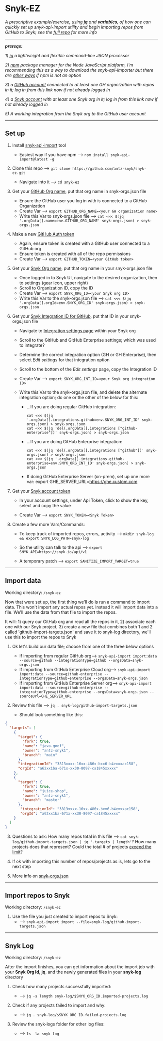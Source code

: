 # Snyk-EZ

*A prescriptive example/exercise, using **jq** and **variables**, of how one can quickly set up snyk-api-import utility and begin importing repos from GitHub to Snyk; see the [full repo](https://github.com/snyk-tech-services/snyk-api-import) for more info*

---
***prereqs:*** 

*1) [jq](https://stedolan.github.io/jq/download/) a lightweight and flexible command-line JSON processor*

*2) [npm](https://docs.npmjs.com/downloading-and-installing-node-js-and-npm) package manager for the Node JavaScript platform, I'm recommending this as a way to download the snyk-api-importer but there are [other ways](https://github.com/snyk-tech-services/snyk-api-import#installation) if npm is not an option* 

*3) a [GitHub account](https://github.com/login) connected to at least one GH organization with repos in it; log in from this link now if not already logged in*

*4) a [Snyk account](https://app.snyk.io/login?cta=login&loc=nav&page=homepage) with at least one Snyk org in it; log in from this link now if not already logged in*

*5) A working integration from the Snyk org to the GitHub user account*  

---
## Set up

1. Install [snyk-api-import](https://github.com/snyk-tech-services/snyk-api-import#installation) tool
   
   - Easiest way if you have npm --> `npm install snyk-api-import@latest -g`


2. Clone this repo --> `git clone https://github.com/antz-snyk/snyk-ez.git`
   - Navigate into it --> `cd snyk-ez`


3. Get your [GitHub Org name](https://github.com/settings/organizations), put that org name in snyk-orgs.json file
   - Ensure the GitHub user you log in with is connected to a GitHub Organization
   - Create Var --> `export GITHUB_ORG_NAME=<your GH organization name>`
   - Write this Var to snyk-orgs.json file --> `cat <<< $(jq '.orgData[].name=env.GITHUB_ORG_NAME' snyk-orgs.json) > snyk-orgs.json`


4. Make a new [GitHub Auth token](https://github.com/settings/tokens)
   - Again, ensure token is created with a GitHub user connected to a GitHub org
   - Ensure token is created with all of the repo permissions
   - Create Var --> `export GITHUB_TOKEN=<your GitHub token>`


6. Get your [Snyk Org name](https://app.snyk.io/org/importer-org/manage/settings), put that org name in your snyk-orgs.json file
   - Once logged in to Snyk UI, navigate to the desired organization, then to settings (gear icon, upper right)
   - Scroll to Organization ID, copy the ID
   - Create Var --> `export SNYK_ORG_ID=<your Snyk org ID>`
   - Write this Var to the snyk-orgs.json file --> `cat <<< $(jq '.orgData[].orgId=env.SNYK_ORG_ID' snyk-orgs.json) > snyk-orgs.json`
 
  
7. Get your [Snyk Integration ID for GitHub](https://app.snyk.io/org/importer-org/manage/integrations/), put that ID in your snyk-orgs.json file
   - Navigate to [Integration settings page](https://app.snyk.io/org/importer-org/manage/integrations) within your Snyk org
   - Scroll to the GitHub and GitHub Enterprise settings; which was used to integrate?
   - Determine the correct integration option (GH or GH Enterprise), then select *Edit settings* for that integration option
   - Scroll to the bottom of the *Edit settings* page, copy the Integration ID
   - Create Var --> `export SNYK_ORG_INT_ID=<your Snyk org integration ID>`
   - Write this Var to the snyk-orgs.json file, and delete the alternate integration option; do one or the other of the below for this:

       - ...If you are doing regular GitHub integration: 
            ```
            cat <<< $(jq '.orgData[].integrations.github=env.SNYK_ORG_INT_ID' snyk-orgs.json) > snyk-orgs.json
            cat <<< $(jq 'del(.orgData[].integrations ["github-enterprise"])' snyk-orgs.json) > snyk-orgs.json 
            ```
       - ...If you are doing GitHub Enterprise integration:
            ```
            cat <<< $(jq 'del(.orgData[].integrations ["github"])' snyk-orgs.json) > snyk-orgs.json
            cat <<< $(jq '.orgData[].integrations.github-enterprise=env.SNYK_ORG_INT_ID' snyk-orgs.json) > snyk-orgs.json
            ```
       - If doing GitHub Enterprise Server (on-prem), set up one more var: export GHE_SERVER_URL=<https://ghe.custom.com>
     
       
8. Get your [Snyk account token](https://app.snyk.io/account)
   - In your account settings, under Api Token, click to show the key, select and copy the value
   
   - Create Var --> `export SNYK_TOKEN=<Snyk Token>`


9. Create a few more Vars/Commands:
   - To keep track of imported repos, errors, activity --> `mkdir snyk-log && export SNYK_LOG_PATH=snyk-log`
   
   - So the utility can talk to the api --> `export SNYK_API=https://snyk.io/api/v1`
   
   - A temporary patch --> `export SANITIZE_IMPORT_TARGET=true`

---

## Import data

Working directory: `/snyk-ez`

Now that were set up, the first thing we'll do is run a command to import data. This won't import any actual repos yet. Instead it will import data into a file. We'll use the data from that file to import the repos.

It will: 1) query our GitHub org and read all the repos in it, 2) associate each one with our Snyk project, 3) create a new file that combines both 1 and 2 called 'github-import-targets.json' and save it to snyk-log directory, we'll use this to import the repos to Snyk

1. Ok let's build our data file; choose from one of the three below options

   - If importing from regular GitHub org--> `snyk-api-import import:data --source=github --integrationType=github --orgsData=snyk-orgs.json`
   - If importing from GitHub Enterprise Cloud org--> `snyk-api-import import:data --source=github-enterprise --integrationType=github-enterprise --orgsData=snyk-orgs.json`
   - If importing from GitHub Enterprise Server org--> `snyk-api-import import:data --source=github-enterprise --integrationType=github-enterprise --orgsData=snyk-orgs.json --sourceUrl=GHE_SERVER_URL`


2. Review this file --> `jq . snyk-log/github-import-targets.json`
   - Should look something like this:
```json
{
  "targets": [
    {
      "target": {
        "fork": true,
        "name": "java-goof",
        "owner": "antz-snyk1",
        "branch": "main"
      },
      "integrationId": "3813xxxx-16xx-486x-bxx6-b4exxxac158",
      "orgId": "a62xx1ba-671x-xx30-8097-ca1845xxxxx"
    },
    {
      "target": {
        "fork": true,
        "name": "juice-shop",
        "owner": "antz-snyk1",
        "branch": "master"
      },
       "integrationId": "3813xxxx-16xx-486x-bxx6-b4exxxac158",
       "orgId": "a62xx1ba-671x-xx30-8097-ca1845xxxxx"
    }
  ]
}
```

3. Questions to ask: How many repos total in this file --> `cat snyk-log/github-import-targets.json | jq '.targets | length'`? How many projects does that represent? Could the total # of projects [exceed the limit](https://docs.snyk.io/getting-started/introduction-to-snyk-projects/maximum-number-of-projects-in-an-organsation)?


4. If ok with importing this number of repos/projects as is, lets go to the next step


5. More info on [snyk-orgs.json](https://github.com/snyk-tech-services/snyk-api-import/blob/master/docs/import-data.md#importdata)
---
## Import repos to Snyk

Working directory: `/snyk-ez`

1. Use the file you just created to import repos to Snyk:
   - --> `snyk-api-import import --file=snyk-log/github-import-targets.json`

---

## Snyk Log

Working directory: `/snyk-ez`

After the import finishes, you can get information about the import job with your **Snyk Org Id**, **jq**, and the newly generated files in your **snyk-log** directory

1. Check how many projects successfully imported:
   - --> `jq -s length snyk-log/$SNYK_ORG_ID.imported-projects.log`
   
   
2. Check if any projects failed to import and why:
   - --> `jq . snyk-log/$SNYK_ORG_ID.failed-projects.log`
   

4. Review the snyk-logs folder for other log files:
   - --> `ls -la snyk-log`
